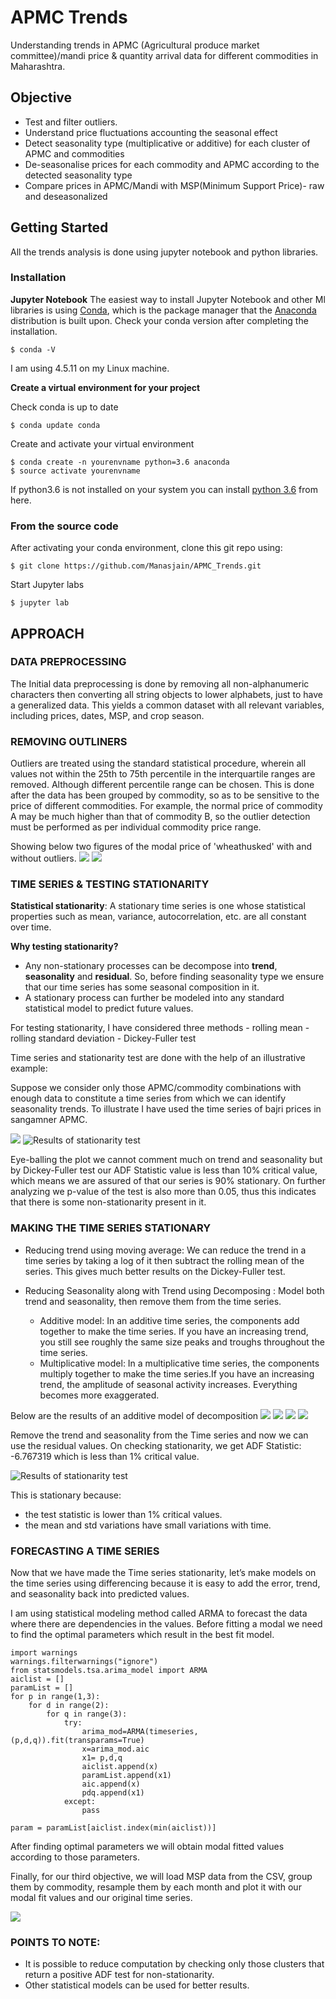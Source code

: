 # APMC Trends
Understanding trends in APMC (Agricultural produce market committee)/mandi price &amp; quantity arrival data for different commodities in Maharashtra.
## Objective
- Test and filter outliers.
- Understand price fluctuations accounting the seasonal effect
- Detect seasonality type (multiplicative or additive) for each cluster of APMC and commodities
- De-seasonalise prices for each commodity and APMC according to the detected seasonality type
- Compare prices in APMC/Mandi with MSP(Minimum Support Price)- raw and deseasonalized

## Getting Started
All the trends analysis is done using jupyter notebook and python libraries.

### Installation

**Jupyter Notebook**
The easiest way to install Jupyter Notebook and other Ml libraries is using [Conda](https://conda.io/docs/), which is the package manager that the [Anaconda](http://docs.continuum.io/anaconda/) distribution is built upon.
Check your conda version after completing the installation.
```
$ conda -V
```
I am using 4.5.11 on my Linux machine.

**Create a virtual environment for your project**

Check conda is up to date
```
$ conda update conda
```
Create and activate your virtual environment
```
$ conda create -n yourenvname python=3.6 anaconda
$ source activate yourenvname
```
If python3.6 is not installed on your system you can install [python 3.6](https://www.python.org/downloads/) from here.

### From the source code
After activating your conda environment, clone this git repo using:
```
$ git clone https://github.com/Manasjain/APMC_Trends.git
```
Start Jupyter labs
```
$ jupyter lab
```
## APPROACH
### DATA PREPROCESSING
The Initial data preprocessing is done by removing all non-alphanumeric characters then converting all string objects to lower alphabets, just to have a generalized data. This yields a common dataset with all relevant variables, including prices, dates, MSP, and crop season.


### REMOVING OUTLINERS
Outliers are treated using the standard statistical procedure, wherein all values not within the 25th to 75th percentile in the interquartile ranges are removed. Although different percentile range can be chosen. This is done after the data has been grouped by commodity, so as to be sensitive to the price of different commodities. For example, the normal price of commodity A may be much higher than that of commodity B, so the outlier detection must be performed as per individual commodity price range. 

Showing below two figures of the modal price of 'wheathusked' with and without outliers.
![](Images/wheathusked_with_outliers.png)
![](Images/wheathusked_without_outliers.png)

### TIME SERIES &amp; TESTING STATIONARITY
**Statistical stationarity**: A stationary time series is one whose statistical properties such as mean, variance, autocorrelation, etc. are all constant over time.

**Why testing stationarity?**
- Any non-stationary processes can be decompose into **trend**, **seasonality** and **residual**. So, before finding seasonality type we ensure that our time series has some seasonal composition in it.
- A stationary process can further be modeled into any standard statistical model to predict future values.

For testing stationarity, I have considered three methods
        - rolling mean
        - rolling standard deviation
        - Dickey-Fuller test


Time series and stationarity test are done with the help of an illustrative example:

Suppose we consider only those APMC/commodity combinations with enough data to constitute a time series from which we can identify seasonality trends. To illustrate I have used the time series of bajri prices in sangamner APMC.


![](Images/bajri_prices.png)
![Results of stationarity test](Images/testresults1.png)


Eye-balling the plot we cannot comment much on trend and seasonality but by Dickey-Fuller test our ADF Statistic value is less than 10% critical value, which means we are assured of that our series is 90% stationary. On further analyzing we p-value of the test is also more than 0.05, thus this indicates that there is some non-stationarity present in it.

### MAKING THE TIME SERIES STATIONARY
- Reducing trend using moving average:
We can reduce the trend in a time series by taking a log of it then subtract the rolling mean of the series. This gives much better results on the Dickey-Fuller test.

- Reducing Seasonality along with Trend using Decomposing :
Model both trend and seasonality, then remove them from the time series.
    - Additive model: In an additive time series, the components add together to make the time series. If you have an increasing trend, you still see roughly the same size peaks and troughs throughout the time series.
    - Multiplicative model: In a multiplicative time series, the components multiply together to make the time series.If you have an increasing trend, the amplitude of seasonal activity increases. Everything becomes more exaggerated.


Below are the results of an additive model of decomposition
![](Images/Original.png)
![](Images/Trend.png)
![](Images/seasonal.png)
![](Images/residual.png)


Remove the trend and seasonality from the Time series and now we can use the residual values. On checking stationarity, we get ADF Statistic: -6.767319 which is less than 1% critical value.


![Results of stationarity test](Images/testresults2.png)


This is stationary because:
- the test statistic is lower than 1% critical values.
- the mean and std variations have small variations with time.

### FORECASTING A TIME SERIES
Now that we have made the Time series stationarity, let’s make models on the time series using differencing because it is easy to add the error, trend, and seasonality back into predicted values.

I am using statistical modeling method called ARMA to forecast the data where there are dependencies in the values. Before fitting a modal we need to find the optimal parameters which result in the best fit model.  

```
import warnings
warnings.filterwarnings("ignore")
from statsmodels.tsa.arima_model import ARMA
aiclist = []
paramList = []
for p in range(1,3):
    for d in range(2):
        for q in range(3):
            try:
                arima_mod=ARMA(timeseries,(p,d,q)).fit(transparams=True)
                x=arima_mod.aic
                x1= p,d,q
                aiclist.append(x)
                paramList.append(x1)
                aic.append(x)
                pdq.append(x1)
            except:
                pass
            
param = paramList[aiclist.index(min(aiclist))]
```

After finding optimal parameters we will obtain modal fitted values according to those parameters.

Finally, for our third objective, we will load MSP data from the CSV, group them by commodity, resample them by each month and plot it with our modal fit values and our original time series.

![](Images/mspVSmandi.png)


### POINTS TO NOTE:
- It is possible to reduce computation by checking only those clusters that return a positive ADF test for non-stationarity.
- Other statistical models can be used for better results.
